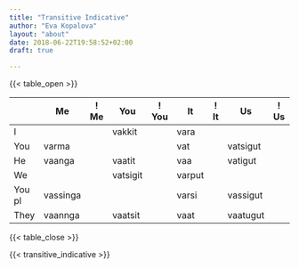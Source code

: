 ```yaml
---
title: "Transitive Indicative"
author: "Eva Kopalova"
layout: "about"
date: 2018-06-22T19:58:52+02:00
draft: true

---
```


{{< table_open >}}

|      |  Me    |! Me   |You      |! You    |It     |! It  |Us      |! Us     |You pl  |! You pl | Them    |! Them|
|----- |------- |------ |-------- |-------- |------ |----- |------- |-------- |------- |-------  |-------- | -----|
|I     |        |       |vakkit   |         |vara   |      |        |         |vassi   |nngilassi|vakka    |         |
|You   |varma   |       |         |         |vat    |      |vatsigut|         |        |         |vatit    |         |
|He    |vaanga  |       |vaatit   |         |vaa    |      |vatigut |         |vassi   |         |vai      |         |
|We    |        |       |vatsigit |         |varput |      |        |         |vassi   |         |vavut    |nngilagut|
|You pl|vassinga|       |         |         |varsi  |      |vassigut|         |        |         |vasi     |         |
|They  |vaannga |       |vaatsit  |         |vaat   |      |vaatugut|         |vaasi   |         |vaat     |         |
{{< table_close >}}

{{< transitive_indicative >}}
